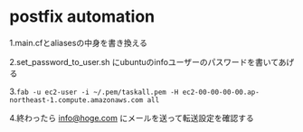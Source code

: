 # postfix automation

1.main.cfとaliasesの中身を書き換える

2.set_password_to_user.sh にubuntuのinfoユーザーのパスワードを書いてあげる

3.`fab -u ec2-user -i ~/.pem/taskall.pem -H ec2-00-00-00-00.ap-northeast-1.compute.amazonaws.com all`

4.終わったら info@hoge.com にメールを送って転送設定を確認する

